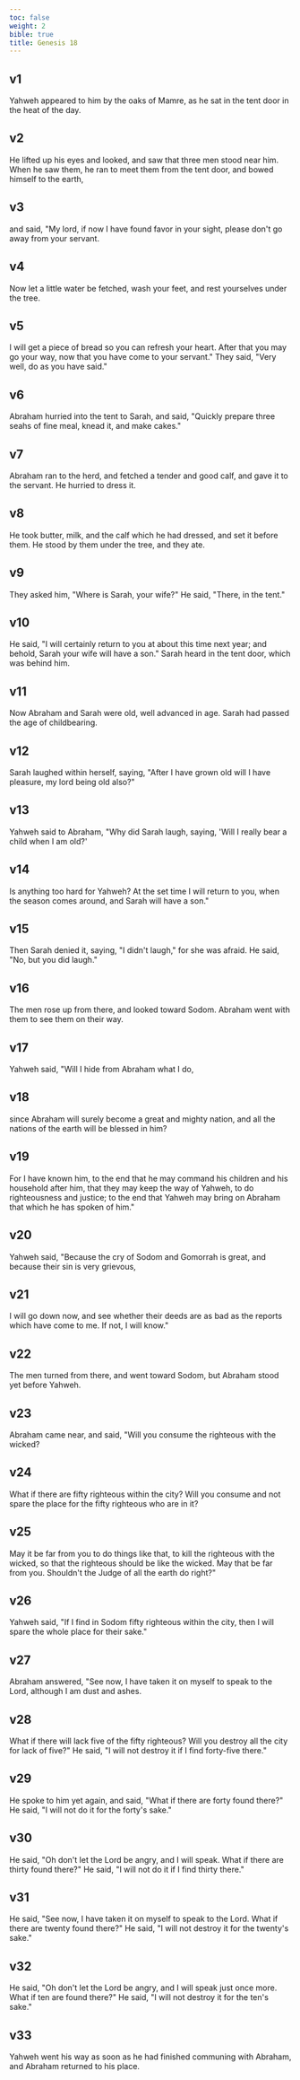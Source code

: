 ```yaml
---
toc: false
weight: 2
bible: true
title: Genesis 18
---
```




## v1 
Yahweh appeared to him by the oaks of Mamre, as he sat in the tent door in the heat of the day. 

## v2 
He lifted up his eyes and looked, and saw that three men stood near him. When he saw them, he ran to meet them from the tent door, and bowed himself to the earth, 

## v3 
and said, "My lord, if now I have found favor in your sight, please don't go away from your servant. 

## v4 
Now let a little water be fetched, wash your feet, and rest yourselves under the tree. 

## v5 
I will get a piece of bread so you can refresh your heart. After that you may go your way, now that you have come to your servant." They said, "Very well, do as you have said." 

## v6 
Abraham hurried into the tent to Sarah, and said, "Quickly prepare three seahs of fine meal, knead it, and make cakes." 

## v7 
Abraham ran to the herd, and fetched a tender and good calf, and gave it to the servant. He hurried to dress it. 

## v8 
He took butter, milk, and the calf which he had dressed, and set it before them. He stood by them under the tree, and they ate. 

## v9 
They asked him, "Where is Sarah, your wife?" He said, "There, in the tent." 

## v10 
He said, "I will certainly return to you at about this time next year; and behold, Sarah your wife will have a son." Sarah heard in the tent door, which was behind him. 

## v11 
Now Abraham and Sarah were old, well advanced in age. Sarah had passed the age of childbearing. 

## v12 
Sarah laughed within herself, saying, "After I have grown old will I have pleasure, my lord being old also?" 

## v13 
Yahweh said to Abraham, "Why did Sarah laugh, saying, 'Will I really bear a child when I am old?' 

## v14 
Is anything too hard for Yahweh? At the set time I will return to you, when the season comes around, and Sarah will have a son." 

## v15 
Then Sarah denied it, saying, "I didn't laugh," for she was afraid. He said, "No, but you did laugh." 

## v16 
The men rose up from there, and looked toward Sodom. Abraham went with them to see them on their way. 

## v17 
Yahweh said, "Will I hide from Abraham what I do, 

## v18 
since Abraham will surely become a great and mighty nation, and all the nations of the earth will be blessed in him? 

## v19 
For I have known him, to the end that he may command his children and his household after him, that they may keep the way of Yahweh, to do righteousness and justice; to the end that Yahweh may bring on Abraham that which he has spoken of him." 

## v20 
Yahweh said, "Because the cry of Sodom and Gomorrah is great, and because their sin is very grievous, 

## v21 
I will go down now, and see whether their deeds are as bad as the reports which have come to me. If not, I will know." 

## v22 
The men turned from there, and went toward Sodom, but Abraham stood yet before Yahweh. 

## v23 
Abraham came near, and said, "Will you consume the righteous with the wicked? 

## v24 
What if there are fifty righteous within the city? Will you consume and not spare the place for the fifty righteous who are in it? 

## v25 
May it be far from you to do things like that, to kill the righteous with the wicked, so that the righteous should be like the wicked. May that be far from you. Shouldn't the Judge of all the earth do right?" 

## v26 
Yahweh said, "If I find in Sodom fifty righteous within the city, then I will spare the whole place for their sake." 

## v27 
Abraham answered, "See now, I have taken it on myself to speak to the Lord, although I am dust and ashes. 

## v28 
What if there will lack five of the fifty righteous? Will you destroy all the city for lack of five?" He said, "I will not destroy it if I find forty-five there." 

## v29 
He spoke to him yet again, and said, "What if there are forty found there?" He said, "I will not do it for the forty's sake." 

## v30 
He said, "Oh don't let the Lord be angry, and I will speak. What if there are thirty found there?" He said, "I will not do it if I find thirty there." 

## v31 
He said, "See now, I have taken it on myself to speak to the Lord. What if there are twenty found there?" He said, "I will not destroy it for the twenty's sake." 

## v32 
He said, "Oh don't let the Lord be angry, and I will speak just once more. What if ten are found there?" He said, "I will not destroy it for the ten's sake." 

## v33 
Yahweh went his way as soon as he had finished communing with Abraham, and Abraham returned to his place.


